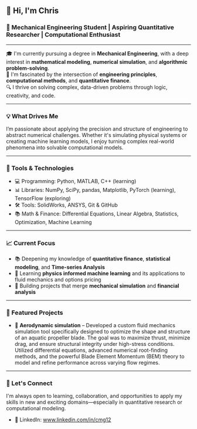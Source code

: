 ## 👋 Hi, I'm Chris

### 🚀 Mechanical Engineering Student | Aspiring Quantitative Researcher | Computational Enthusiast

---

🎓 I'm currently pursuing a degree in **Mechanical Engineering**, with a deep interest in **mathematical modeling**, **numerical simulation**, and **algorithmic problem-solving**.  
🧠 I'm fascinated by the intersection of **engineering principles**, **computational methods**, and **quantitative finance**.  
🔍 I thrive on solving complex, data-driven problems through logic, creativity, and code.

---

### 💡 What Drives Me

I’m passionate about applying the precision and structure of engineering to abstract numerical challenges. Whether it's simulating physical systems or creating machine learning models, I enjoy turning complex real-world phenomena into solvable computational models.

---

### 🧰 Tools & Technologies

- 💻 Programming: Python, MATLAB, C++ (learning) 
- 📊 Libraries: NumPy, SciPy, pandas, Matplotlib, PyTorch (learning), TensorFlow (exploring)
- 🛠️ Tools: SolidWorks, ANSYS, Git & GitHub
- 📚 Math & Finance: Differential Equations, Linear Algebra, Statistics, Optimization, Machine Learning 

---

### 📈 Current Focus

- 📚 Deepening my knowledge of **quantitative finance**, **statistical modeling**, and **Time-series Analysis**
- 🧠 Learning **physics informed machine learning** and its applications to fluid mechanics and options pricing 
- 🧪 Building projects that merge **mechanical simulation** and **financial analysis**

---

### 📂 Featured Projects

- 🔧 **Aerodynamic simulation** –  Developed a custom fluid mechanics simulation tool specifically designed to optimize the shape and structure of an aquatic propeller blade. The goal was to maximize thrust, minimize drag, and ensure structural integrity under high-stress conditions.
Utilized differential equations, advanced numerical root-finding methods, and the powerful Blade Element Momentum (BEM) theory to model and refine performance across varying flow regimes. 

---

### 🤝 Let's Connect
I'm always open to learning, collaboration, and opportunities to apply my skills in new and exciting domains—especially in quantitative research or computational modeling. 
- 💼 LinkedIn: www.linkedin.com/in/cmg12  
